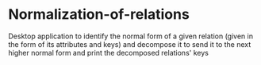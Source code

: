 # Normalization-of-relations
Desktop application to identify the normal form of a given relation (given in the form of its attributes and keys) and decompose it to send it to the next higher normal form and print the decomposed relations' keys
